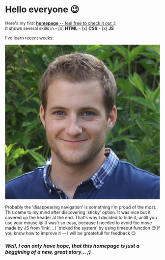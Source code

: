 # Hello everyone 😉

Here's my first [**homepage** -- feel free to check it out :)](https://woytekmig.github.io/homepage/)\
It shows several skills in - [x] **HTML**  - [x] **CSS**  - [x] **JS**

I've learn recent weeks:

![show](images/Wojtek.jpg)

Probably the 'disappearing navigation' is something I'm proud of the most. This came to my mind after discovering 'sticky' option. It was nice but it covered up the header at the end. That's why I decided to hide it, untill you use your mouse 😉 It was't so easy, because I needed to avoid the move made by JS from 'link'... I 'tricked the system' by using timeout function 😊 If you know how to improve it -- I will be greatefull for feedback 😉

### _Well, I can only have hope, that this homepage is just a beggining of a new, great story... ;)_